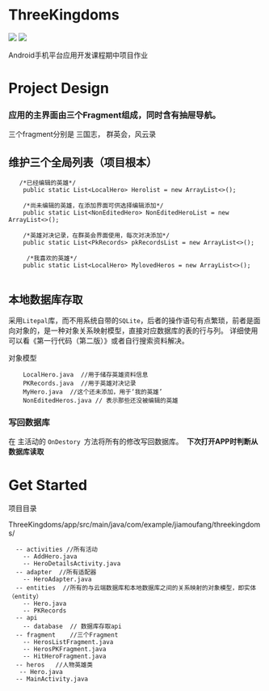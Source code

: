 # ThreeKingdoms
![](https://img.shields.io/badge/download-1K-brightgreen.svg)   ![](https://img.shields.io/badge/android-app-brightgreent.svg)


Android手机平台应用开发课程期中项目作业

# Project Design 

### 应用的主界面由三个Fragment组成，同时含有抽屉导航。

三个fragment分别是 三国志， 群英会，风云录

## 维护三个全局列表（项目根本）

```
   /*已经编辑的英雄*/
    public static List<LocalHero> Herolist = new ArrayList<>();

    /*尚未编辑的英雄，在添加界面可供选择编辑添加*/
    public static List<NonEditedHero> NonEditedHeroList = new ArrayList<>();

    /*英雄对决记录，在群英会界面使用，每次对决添加*/
    public static List<PkRecords> pkRecordsList = new ArrayList<>();
    
     /*我喜欢的英雄*/
    public static List<LocalHero> MylovedHeros = new ArrayList<>();
    
```

## 本地数据库存取

采用``Litepal``库，而不用系统自带的``SQLite``，后者的操作语句有点繁琐，前者是面向对象的，是一种对象关系映射模型，直接对应数据库的表的行与列。
详细使用可以看《第一行代码（第二版）》或者自行搜索资料解决。

对象模型

```
    LocalHero.java  //用于储存英雄资料信息
    PKRecords.java  //用于英雄对决记录
    MyHero.java  //这个还未添加，用于‘我的英雄’
    NonEditedHeros.java // 表示那些还没被编辑的英雄
```
### 写回数据库

在 主活动的 ``OnDestory ``方法将所有的修改写回数据库。  **下次打开APP时判断从数据库读取**

# Get Started

项目目录

ThreeKingdoms/app/src/main/java/com/example/jiamoufang/threekingdoms/

```
  -- activities	//所有活动
    -- AddHero.java
    -- HeroDetailsActivity.java
  -- adapter  //所有适配器
    -- HeroAdapter.java
  -- entities  //所有的与云端数据库和本地数据库之间的关系映射的对象模型，即实体（entity）
    -- Hero.java
    -- PKRecords
  -- api
    -- database  // 数据库存取api
  -- fragment	 //三个Fragment
    -- HerosListFragment.java	
    -- HerosPKFragment.java
    -- HitHeroFragment.java
  -- heros	 //人物英雄类
   -- Hero.java
  -- MainActivity.java
```






